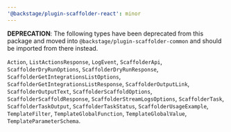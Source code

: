 ```yaml
---
'@backstage/plugin-scaffolder-react': minor
---
```


**DEPRECATION**: The following types have been deprecated from this package and moved into `@backstage/plugin-scaffolder-common` and should be imported from there instead.

`Action`, `ListActionsResponse`, `LogEvent`, `ScaffolderApi`, `ScaffolderDryRunOptions`, `ScaffolderDryRunResponse`, `ScaffolderGetIntegrationsListOptions`, `ScaffolderGetIntegrationsListResponse`,
`ScaffolderOutputLink`, `ScaffolderOutputText`, `ScaffolderScaffoldOptions`, `ScaffolderScaffoldResponse`, `ScaffolderStreamLogsOptions`, `ScaffolderTask`, `ScaffolderTaskOutput`, `ScaffolderTaskStatus`,
`ScaffolderUsageExample`, `TemplateFilter`, `TemplateGlobalFunction`, `TemplateGlobalValue`, `TemplateParameterSchema`.

